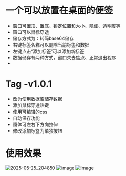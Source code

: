 # 一个可以放置在桌面的便签
+ 窗口可置顶、置底、锁定位置和大小、隐藏、透明度等
+ 窗口可以鼠标穿透
+ 储存方式为：转码base64储存
+ 右键标签名称可以删除当前标签和数据
+ 左键点击“添加标签”可以添加新标签
+ 数据储存有两种方式，窗口失去焦点、正常退出程序
+ 
# Tag -v1.0.1
+ 改为使用数据库储存数据
+ 添加鼠标穿透热键
+ 使用可编辑的css
+ 自动保存功能
+ 窗体可左右下方向拉伸
+ 修改添加标签为单独按钮

# 使用效果
![2025-05-25_204850](https://github.com/user-attachments/assets/41925fa0-3302-44c6-a2b0-c1ecb45d2310)
![image](https://github.com/user-attachments/assets/fe4a5681-8934-4b60-8446-b8ddc360ec20)
![image](https://github.com/user-attachments/assets/74e9504a-7ecf-4f7f-ac30-222d53a7c960)


